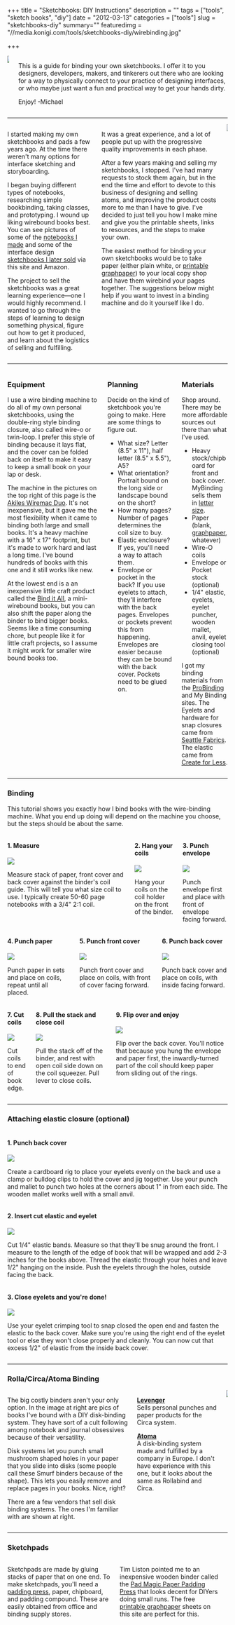 +++
title = "Sketchbooks: DIY Instructions"
description = ""
tags = ["tools", "sketch books", "diy"]
date = "2012-03-13"
categories = ["tools"]
slug = "sketchbooks-diy"
summary=""
featuredimg = "//media.konigi.com/tools/sketchbooks-diy/wirebinding.jpg"

+++


<article class="entry tools">

<div class="columns">
<div class="column is-one-quarter">
<a href="//farm4.staticflickr.com/3164/3011825660_41ed48cb8c.jpg" class="group" rel="group"><img src="//farm4.staticflickr.com/3164/3011825660_41ed48cb8c.jpg" style="margin: 0 0 1em 0;"></a>
</div>
<div class="column is-three-quarters">
  <p class="is-size-3">This is a guide for binding your own sketchbooks. I offer it to you designers, developers, makers, and tinkerers out there who are looking for a way to physically connect to your practice of designing interfaces, or who maybe just want a fun and practical way to get your hands dirty.</p>
  <p class="is-size-4">Enjoy! -Michael</p>
</div>
</div>

<hr />


<!-- sect -->
<div class="columns">
<div class="column">
<p>I started making my own sketchbooks and pads a few years ago. At the time there weren't many options for interface sketching and storyboarding.</p>
<p>I began buying different types of notebooks, researching simple bookbinding, taking classes, and prototyping. I wound up liking wirebound books best. You can see pictures of some of the <a href="//www.flickr.com/photos/jibbajabba/sets/72157613198002989/">notebooks I made</a> and some of the interface design <a href="//www.flickr.com/photos/jibbajabba/sets/72157613198002989/">sketchbooks I later sold</a> via this site and Amazon.</p>
<p>The project to sell the sketchbooks was a great learning experience&#8212;one I would highly recommend. I wanted to go through the steps of learning to design something physical, figure out how to get it produced, and learn about the logistics of selling and fulfilling.</p>
</div>
<div class="column">
<p> It was a great experience, and a lot of people put up with the progressive quality improvements in each phase.</p>
<p>After a few years making and selling my sketchbooks, I stopped. I've had many requests to stock them again, but in the end the time and effort to devote to this business of designing and selling atoms, and improving the product costs more to me than I have to give. I've decided to just tell you how I make mine and give you the printable sheets, links to resources, and the steps to make your own.</p>
<p>The easiest method for binding your own sketchbooks would be to take paper (either plain white, or <a href="/tools/graph-paper/">printable graphpaper</a>) to your local copy shop and have them wirebind your pages together. The suggestions below might help if you want to invest in a binding machine and do it yourself like I do.</p>
</div>
<div class="column">
<a href="//media.konigi.com/tools/sketchbooks-diy/wirebinding.jpg" class="group" rel="group"><img src="//media.konigi.com/tools/sketchbooks-diy/wirebinding-thumb.jpg"  /></a>
</div>
</div>
<!-- / sect -->

<hr />

<!-- sect -->
<div class="columns">
  <!-- col1 -->
  <div class="column">
<h3>Equipment</h3>
<p>I use a wire binding machine to do all of my own personal sketchbooks, using the double-ring style binding closure, also called wire-o or twin-loop. I prefer this style of binding because it lays flat, and the cover can be folded back on itself to make it easy to keep a small book on your lap or desk.</p>
<p>The machine in the pictures on the top right of this page is the <a href="https://akiles.com/product-category/binding/">Akiles Wiremac Duo</a>. It's not inexpensive, but it gave me the most flexibility when it came to binding both large and small books. It's a heavy machine with a 16" x 17" footprint, but it's made to work hard and last a long time. I've bound hundreds of books with this one and it still works like new.</p>
<p>At the lowest end is a  an inexpensive little craft product called the <a href="https://www.google.com/search?q=zutter+bind+it+all">Bind it All</a>, a mini-wirebound books, but you can also shift the paper along the binder to bind bigger books. Seems like a time consuming chore, but people like it for little craft projects, so I assume it might work for smaller wire bound books too.</p>
  </div>
  <!-- col2 -->
  <div class="column">
<h3>Planning</h3>
<p>Decide on the kind of sketchbook you're going to make.</strong> Here are some things to figure out.</p>
<ul>
<li>What size? Letter (8.5" x 11"), half letter (8.5" x 5.5"), A5?</li>
<li>What orientation? Portrait bound on the long side or landscape bound on the short?</li>
<li>How many pages? Number of pages determines the coil size to buy.</li>
<li>Elastic enclosure? If yes, you'll need a way to attach them.</li>
<li>Envelope or pocket in the back? If you use eyelets to attach, they'll interfere with the back pages. Envelopes or pockets prevent this from happening. Envelopes are easier because they can be bound with the back cover. Pockets need to be glued on.</li>
</ul>
  </div>
  <!-- col3 -->
  <div class="column">
<h3>Materials</h3>
<p>Shop around. There may be more affordable sources out there than what I've used.</p>
<ul>
<li>Heavy stock/chipboard for front and back cover. MyBinding sells them in <a href="//www.mybinding.com/.sc/ms/dd/ee/51376/8.5-x-11-Letter-Size-24pt-Chipboard-Covers-25pk">letter size</a>.</li>
<li>Paper (blank, <a href="/tools/graph-paper/">graphpaper</a>, whatever)</li>
<li>Wire-O coils</li>
<li>Envelope or Pocket stock (optional)</li>
<li>1/4" elastic, eyelets, eyelet puncher, wooden mallet, anvil, eyelet closing tool  (optional)</li>
</ul>
<p>I got my binding materials from the <a href="https://www.probinding.com/">ProBinding</a> and My Binding sites. The Eyelets and hardware for snap closures came from <a href="//www.seattlefabrics.com/gromsnap.html">Seattle Fabrics</a>. The elastic came from <a href="//www.createforless.com/">Create for Less</a>.</p>
  </div>
</div>
<!-- /sect -->

<hr />

<h3>Binding</h3>

<p>This tutorial shows you exactly how I bind books with the wire-binding machine. What you end up doing will depend on the machine you choose, but the steps should be about the same. </p>

<!-- .tutorial -->
<div class="tutorial">
<!-- sect -->
<div class="columns">
  <!-- col1 -->
  <div class="column">
<h4>1. Measure</h4>
<img src="//media.konigi.com/tools/sketchbooks-diy/1.jpg" class="img-responsive">
<p>Measure stack of paper, front cover and back cover against the binder's coil guide. This will tell you what size coil to use. I typically create 50-60 page notebooks with a 3/4" 2:1 coil.</p>
  </div>
  <!-- col2 -->
  <div class="column">
<h4>2. Hang your coils</h4>
<img src="//media.konigi.com/tools/sketchbooks-diy/2.jpg" class="img-responsive">
<p>Hang your coils on the coil holder on the front of the binder.</p>
  </div>
  <!-- col3 -->
  <div class="column">
<h4>3. Punch envelope</h4>
<img src="//media.konigi.com/tools/sketchbooks-diy/3.jpg" class="img-responsive">
<p>Punch envelope first and place with front of envelope facing forward.</p>
  </div>
</div>
<!-- /sect -->

<!-- sect -->
<div class="columns">
  <!-- col1 -->
  <div class="column">
<h4>4. Punch paper</h4>
<img src="//media.konigi.com/tools/sketchbooks-diy/4.jpg" class="img-responsive">
<p>Punch paper in sets and place on coils, repeat until all placed.</p>
  </div>
  <!-- col2 -->
  <div class="column">
<h4>5. Punch front cover</h4>
<img src="//media.konigi.com/tools/sketchbooks-diy/5.jpg" class="img-responsive">
<p>Punch front cover and place on coils, with front of cover facing forward.</p>
  </div>
  <!-- col3 -->
  <div class="column">
<h4>6. Punch back cover</h4>
<img src="//media.konigi.com/tools/sketchbooks-diy/6.jpg" class="img-responsive">
<p>Punch back cover and place on coils, with inside facing forward.</p>
  </div>
</div>
<!-- /sect -->

<!-- sect -->
<div class="columns">
  <!-- col1 -->
  <div class="column">
<h4>7. Cut coils</h4>
<img src="//media.konigi.com/tools/sketchbooks-diy/7.jpg" class="img-responsive">
<p> Cut coils to end of book edge.</p>
  </div>
  <!-- col2 -->
  <div class="column">
<h4>8. Pull the stack and close coil</h4>
<img src="//media.konigi.com/tools/sketchbooks-diy/8.jpg" class="img-responsive">
<p>Pull the stack off of the binder, and rest with open coil side down on the coil squeezer. Pull lever to close coils.</p>
  </div>
  <!-- col3 -->
  <div class="column">
<h4>9. Flip over and enjoy</h4>
<img src="//media.konigi.com/tools/sketchbooks-diy/9.jpg" class="img-responsive">
<p>Flip over the back cover. You'll notice that because you hung the envelope and paper first, the inwardly-turned part of the coil should keep paper from sliding out of the rings.</p>
  </div>
</div>
<!-- /sect -->

</div>
<!-- / .tutorial -->

<hr />

<h3>Attaching elastic closure (optional)</h3>

<!-- sect -->
<div class="row tutorial">
  <!-- col1 -->
  <div class="column">
<h4>1. Punch back cover</h4>
<img src="//media.konigi.com/tools/sketchbooks-diy/10.jpg" class="img-responsive">
<p>Create a cardboard rig to place your eyelets evenly on the back and use a clamp or bulldog clips to hold the cover and jig together. Use your punch and mallet to punch two holes at the corners about 1" in from each side. The wooden mallet works well with a small anvil.</p>
  </div>
  <!-- col2 -->
  <div class="column">
<h4>2. Insert cut elastic and eyelet</h4>
<img src="//media.konigi.com/tools/sketchbooks-diy/11.jpg" class="img-responsive">
<p>Cut 1/4" elastic bands. Measure so that they'll be snug around the front. I measure to the length of the edge of book that will be wrapped and add 2-3 inches for the books above. Thread the elastic through your holes and leave 1/2" hanging on the inside. Push the eyelets through the holes, outside facing the back.</p>
  </div>
  <!-- col3 -->
  <div class="column">
<h4>3. Close eyelets and you're done!</h4>
<img src="//media.konigi.com/tools/sketchbooks-diy/12.jpg" class="img-responsive">
<p>Use your eyelet crimping tool to snap closed the open end and fasten the elastic to the back cover. Make sure you're using the right end of the eyelet tool or else they won't close properly and cleanly. You can now cut that excess 1/2" of elastic from the inside back cover.</p>
  </div>
</div>
<!-- /sect -->

<hr />

<h3>Rolla/Circa/Atoma Binding</h3>

<!-- sect -->
<div class="columns">
  <!-- col1 -->
  <div class="column">
<p>The big costly binders aren't your only option. In the image at right are pics of books I've bound with a DIY disk-binding system. They have sort of a cult following among notebook and journal obsessives because of their versatility.</p>
<p>Disk systems let you punch small mushroom shaped holes in your paper that you slide into disks (some people call these Smurf binders because of the shape). This lets you easily remove and replace pages in your books. Nice, right?</p>
<p>There are a few vendors that sell disk binding systems. The ones I'm familiar with are shown at right.</p>
  </div>
  <!-- col2 -->
  <div class="column">
<p><strong><a href=//www.levenger.om/">Levenger</a></strong><br />Sells personal punches and paper products for the Circa system.</p>
<p><strong><a href="//www.atoma.be/">Atoma</a></strong><br />A disk-binding system made and fulfilled by a company in Europe. I don't have experience with this one, but it looks about the same as Rollabind and Circa.</p>
  </div>
  <!-- col3 -->
  <div class="column">
<a href="//media.konigi.com/tools/sketchbooks-diy/rollabinding.jpg" class="group" rel="group"><img src="//media.konigi.com/tools/sketchbooks-diy/rollabinding-thumb.jpg" class="img-responsive"></a>
  </div>
</div>
<!-- /sect -->

<hr />

<h3>Sketchpads</h3>

<!-- sect -->
<div class="columns">
  <!-- col1 -->
  <div class="column">
<p>Sketchpads are made by gluing stacks of paper that on one end. To make sketchpads, you'll need a <a href="https://www.google.com/search?aq=f&amp;sourceid=chrome&amp;ie=UTF-8&amp;q=padding+press">padding press</a>, paper, chipboard, and padding compound. These are easily obtained from office and binding supply stores.</p>
  </div>
  <!-- col2 -->
  <div class="column">
<p>Tim Liston pointed me to an inexpensive wooden binder called the <a href="//www.paddingpressmagic.com/">Pad Magic Paper Padding Press</a> that looks decent for DIYers doing small runs. The free <a href="/tools/graph-paper/">printable graphpaper</a> sheets on this site are perfect for this.
  </div>
  <!-- col3 -->
  <div class="column">

  </div>
</div>
<!-- /sect --></article><!-- /.entry-container  -->
